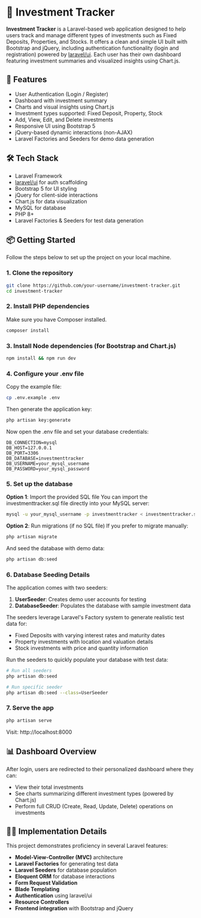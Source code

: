 # 💸 Investment Tracker

**Investment Tracker** is a Laravel-based web application designed to help users track and manage different types of investments such as Fixed Deposits, Properties, and Stocks. It offers a clean and simple UI built with Bootstrap and jQuery, including authentication functionality (login and registration) powered by [laravel/ui](https://github.com/laravel/ui). Each user has their own dashboard featuring investment summaries and visualized insights using Chart.js.

## 🚀 Features

- User Authentication (Login / Register)
- Dashboard with investment summary
- Charts and visual insights using Chart.js
- Investment types supported: Fixed Deposit, Property, Stock
- Add, View, Edit, and Delete investments
- Responsive UI using Bootstrap 5
- jQuery-based dynamic interactions (non-AJAX)
- Laravel Factories and Seeders for demo data generation

## 🛠️ Tech Stack

- Laravel Framework
- [laravel/ui](https://github.com/laravel/ui) for auth scaffolding
- Bootstrap 5 for UI styling
- jQuery for client-side interactions
- Chart.js for data visualization
- MySQL for database
- PHP 8+
- Laravel Factories & Seeders for test data generation

## 📦 Getting Started

Follow the steps below to set up the project on your local machine.

### 1. Clone the repository

```bash
git clone https://github.com/your-username/investment-tracker.git
cd investment-tracker
```

### 2. Install PHP dependencies

Make sure you have Composer installed.

```bash
composer install
```

### 3. Install Node dependencies (for Bootstrap and Chart.js)

```bash
npm install && npm run dev
```

### 4. Configure your .env file

Copy the example file:

```bash
cp .env.example .env
```

Then generate the application key:

```bash
php artisan key:generate
```

Now open the .env file and set your database credentials:

```
DB_CONNECTION=mysql
DB_HOST=127.0.0.1
DB_PORT=3306
DB_DATABASE=investmenttracker
DB_USERNAME=your_mysql_username
DB_PASSWORD=your_mysql_password
```

### 5. Set up the database

**Option 1**: Import the provided SQL file
You can import the investmenttracker.sql file directly into your MySQL server:

```bash
mysql -u your_mysql_username -p investmenttracker < investmenttracker.sql
```

**Option 2**: Run migrations (if no SQL file)
If you prefer to migrate manually:

```bash
php artisan migrate
```

And seed the database with demo data:

```bash
php artisan db:seed
```

### 6. Database Seeding Details

The application comes with two seeders:

1. **UserSeeder**: Creates demo user accounts for testing
2. **DatabaseSeeder**: Populates the database with sample investment data

The seeders leverage Laravel's Factory system to generate realistic test data for:
- Fixed Deposits with varying interest rates and maturity dates
- Property investments with location and valuation details
- Stock investments with price and quantity information

Run the seeders to quickly populate your database with test data:

```bash
# Run all seeders
php artisan db:seed

# Run specific seeder
php artisan db:seed --class=UserSeeder
```

### 7. Serve the app

```bash
php artisan serve
```

Visit: http://localhost:8000

## 📊 Dashboard Overview

After login, users are redirected to their personalized dashboard where they can:

- View their total investments
- See charts summarizing different investment types (powered by Chart.js)
- Perform full CRUD (Create, Read, Update, Delete) operations on investments

## 👨‍💻 Implementation Details

This project demonstrates proficiency in several Laravel features:

- **Model-View-Controller (MVC)** architecture
- **Laravel Factories** for generating test data
- **Laravel Seeders** for database population
- **Eloquent ORM** for database interactions
- **Form Request Validation**
- **Blade Templating**
- **Authentication** using laravel/ui
- **Resource Controllers**
- **Frontend integration** with Bootstrap and jQuery
